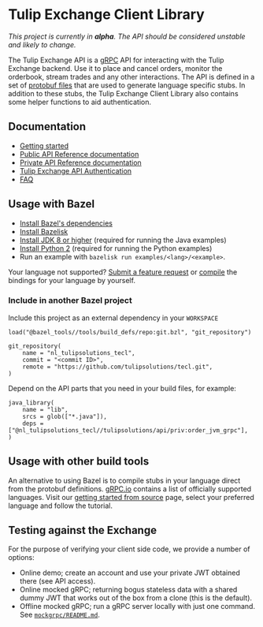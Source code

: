 # Tulip Exchange Client Library

*This project is currently in **alpha**. The API should be considered unstable and likely to change.*

The Tulip Exchange API is a [gRPC](https://grpc.io/) API for interacting with the Tulip Exchange backend.
Use it to place and cancel orders, monitor the orderbook, stream trades and any other interactions.
The API is defined in a set of [protobuf files](https://developers.google.com/protocol-buffers/) that are used to
generate language specific stubs.
In addition to these stubs, the Tulip Exchange Client Library also contains some helper functions to aid authentication.

## Documentation

* [Getting started](https://demo.tulipsolutions.nl/docs/getting-started/setup-project.html)
* [Public API Reference documentation](https://demo.tulipsolutions.nl/docs/about-public-api.html)
* [Private API Reference documentation](https://demo.tulipsolutions.nl/docs/about-private-api.html)
* [Tulip Exchange API Authentication](https://demo.tulipsolutions.nl/docs/authentication.html)
* [FAQ](https://demo.tulipsolutions.nl/docs/faq.html)

## Usage with Bazel

* [Install Bazel's dependencies](https://docs.bazel.build/install.html)
* [Install Bazelisk](https://github.com/bazelbuild/bazelisk/releases)
* [Install JDK 8 or higher](https://openjdk.java.net/install/index.html) (required for running the Java examples)
* [Install Python 2](https://www.python.org/downloads/) (required for running the Python examples)
* Run an example with `bazelisk run examples/<lang>/<example>`.

Your language not supported? [Submit a feature request](https://github.com/tulipsolutions/tecl/issues) 
or [compile](#compile-from-source) the bindings for your language by yourself.

### Include in another Bazel project

Include this project as an external dependency in your `WORKSPACE`

    load("@bazel_tools//tools/build_defs/repo:git.bzl", "git_repository")

    git_repository(
        name = "nl_tulipsolutions_tecl",
        commit = "<commit ID>",
        remote = "https://github.com/tulipsolutions/tecl.git",
    )

Depend on the API parts that you need in your build files, for example:

    java_library(
        name = "lib",
        srcs = glob(["*.java"]),
        deps = ["@nl_tulipsolutions_tecl//tulipsolutions/api/priv:order_jvm_grpc"],
    )

## Usage with other build tools

An alternative to using Bazel is to compile stubs in your language direct from the protobuf definitions.
[gRPC.io](https://grpc.io/docs/) contains a list of officially supported languages.
Visit our [getting started from source](https://demo.tulipsolutions.nl/docs/getting-started/from-source.html) page,
select your preferred language and follow the tutorial.

## Testing against the Exchange

For the purpose of verifying your client side code, we provide a number of options:

* Online demo; create an account and use your private JWT obtained there (see API access).
* Online mocked gRPC; returning bogus stateless data with a shared dummy JWT that works out of the box from a clone
  (this is the default).
* Offline mocked gRPC; run a gRPC server locally with just one command. See [`mockgrpc/README.md`](mockgrpc/README.md).
